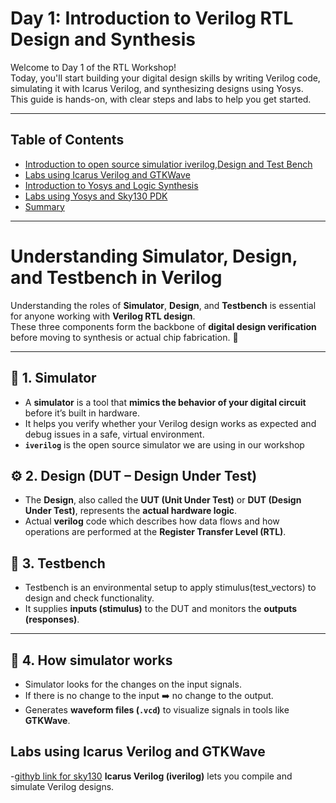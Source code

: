 # Day 1: Introduction to Verilog RTL Design and Synthesis

Welcome to Day 1 of the RTL Workshop!  
Today, you'll start building your digital design skills by writing Verilog code, simulating it with Icarus Verilog, and synthesizing designs using Yosys.  
This guide is hands-on, with clear steps and labs to help you get started.

---

## Table of Contents
- [Introduction to open source simulatior iverilog,Design and Test Bench](#introduction-to-open-source-simulator-iverilog)
- [Labs using Icarus Verilog and GTKWave](#labs-using-icarus-verilog-and-gtkwave)
- [Introduction to Yosys and Logic Synthesis](#introduction-to-yosys-and-logic-synthesis)
- [Labs using Yosys and Sky130 PDK](#labs-using-yosys-and-sky130-pdk)
- [Summary](#summary)

---

# Understanding Simulator, Design, and Testbench in Verilog

Understanding the roles of **Simulator**, **Design**, and **Testbench** is essential for anyone working with **Verilog RTL design**.  
These three components form the backbone of **digital design verification** before moving to synthesis or actual chip fabrication. 🚀

---

## 📌 1. Simulator
- A **simulator** is a tool that **mimics the behavior of your digital circuit** before it’s built in hardware.  
- It helps you verify whether your Verilog design works as expected and debug issues in a safe, virtual environment.
- **`iverilog`** is the open source simulator we are using in our workshop

## ⚙️ 2. Design (DUT – Design Under Test)
- The **Design**, also called the **UUT (Unit Under Test)** or **DUT (Design Under Test)**, represents the **actual hardware logic**.
- Actual **verilog** code which describes how data flows and how operations are performed at the **Register Transfer Level (RTL)**.

## 🧪 3. Testbench
- Testbench is an environmental setup to apply stimulus(test_vectors) to design and check functionality.
- It supplies **inputs (stimulus)** to the DUT and monitors the **outputs (responses)**.

---

## 🔄 4. How simulator works
- Simulator looks for the changes on the input signals.
- If there is no change to the input ➡️ no change to the output.
- Generates **waveform files (`.vcd`)** to visualize signals in tools like **GTKWave**.



## Labs using Icarus Verilog and GTKWave

-[githyb link for sky130](https://github.com/kunalg123/sky130RTLDesignAndSynthesisWorkshop.git)
**Icarus Verilog (iverilog)** lets you compile and simulate Verilog designs.



